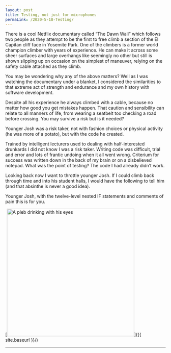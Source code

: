 ```yaml
---
layout: post
title: Testing, not just for microphones
permaLink: /2020-5-18-Testing/
---
```


There is a cool Netflix documentary called “The Dawn Wall” which follows two people as they attempt to be the first to free climb a section of the El Capitan cliff face in Yosemite Park. One of the climbers is a former world champion climber with years of experience. He can make it across some sheer surfaces and large overhangs like seemingly no other but still is shown slipping up on occasion on the simplest of maneuver, relying on the safety cable attached as they climb. 

You may be wondering why any of the above matters? Well as I was watching the documentary under a blanket, I considered the similarities to that extreme act of strength and endurance and my own history with software development. 

Despite all his experience he always climbed with a cable, because no matter how good you get mistakes happen. That caution and sensibility can relate to all manners of life, from wearing a seatbelt too checking a road before crossing. You may survive a risk but is it needed? 

Younger Josh was a risk taker, not with fashion choices or physical activity (he was more of a potato), but with the code he created. 

Trained by intelligent lecturers used to dealing with half-interested drunkards I did not know I was a risk taker. Writing code was difficult, trial and error and lots of frantic undoing when it all went wrong. Criterium for success was written down in the back of my brain or on a disbelieved notepad. What was the point of testing? The code I had already didn’t work. 

Looking back now I want to throttle younger Josh. If I could climb back through time and into his student halls, I would have the following to tell him (and that absinthe is never a good idea). 

Younger Josh, with the twelve-level nested IF statements and comments of pain this is for you. 

[<img src="{{ site.baseurl }}/images/youngerJosh-testing.jpg" alt="A pleb drinking with his eyes" style="width: 400px;"/>]({{ site.baseurl }}/)

-------------- 

